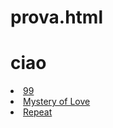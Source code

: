 # prova.html
<html>
  <link rel="stylesheet" href="prova.css">
  <body>
  <head>
    <div id="barra"></div>
<h1> ciao </h1>   
    <style>
      <div id="spin"> </div>
    </style>
</head>
    <li>
      <a href="https://www.youtube.com/watch?v=GlZ5WdXswEQ"> 99 </a> </li>
<li> <a href="https://www.youtube.com/watch?v=4WTt69YO2VI&list=WL&index=17"> Mystery of Love </a> </li>
    <li> <a href="https://www.youtube.com/watch?v=_JnEpGPbxLM"> Repeat </a> </li>
   
    

</body>
</html>

